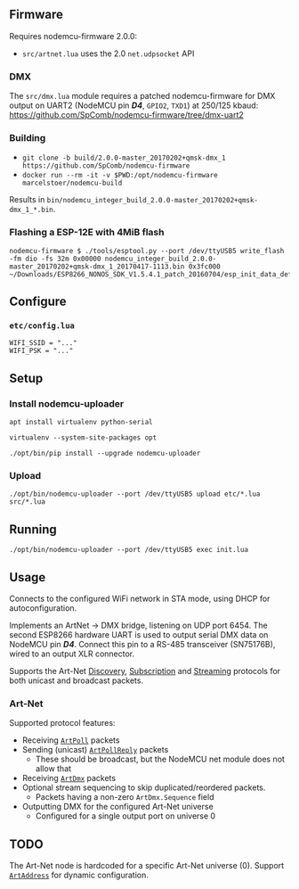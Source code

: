 
## Firmware

Requires nodemcu-firmware 2.0.0:

* `src/artnet.lua` uses the 2.0 `net.udpsocket` API

### DMX

The `src/dmx.lua` module requires a patched nodemcu-firmware for DMX output on UART2 (NodeMCU pin ***D4***, `GPIO2`, `TXD1`) at 250/125 kbaud: https://github.com/SpComb/nodemcu-firmware/tree/dmx-uart2

### Building

* `git clone -b build/2.0.0-master_20170202+qmsk-dmx_1 https://github.com/SpComb/nodemcu-firmware`
* `docker run --rm -it -v $PWD:/opt/nodemcu-firmware marcelstoer/nodemcu-build`

Results in `bin/nodemcu_integer_build_2.0.0-master_20170202+qmsk-dmx_1_*.bin`.

### Flashing a ESP-12E with 4MiB flash

    nodemcu-firmware $ ./tools/esptool.py --port /dev/ttyUSB5 write_flash -fm dio -fs 32m 0x00000 nodemcu_integer_build_2.0.0-master_20170202+qmsk-dmx_1_20170417-1113.bin 0x3fc000 ~/Downloads/ESP8266_NONOS_SDK_V1.5.4.1_patch_20160704/esp_init_data_default.bin

## Configure

### `etc/config.lua`

    WIFI_SSID = "..."
    WIFI_PSK = "..."

## Setup

### Install nodemcu-uploader
    apt install virtualenv python-serial

    virtualenv --system-site-packages opt

    ./opt/bin/pip install --upgrade nodemcu-uploader

### Upload

    ./opt/bin/nodemcu-uploader --port /dev/ttyUSB5 upload etc/*.lua src/*.lua

## Running

    ./opt/bin/nodemcu-uploader --port /dev/ttyUSB5 exec init.lua

## Usage

Connects to the configured WiFi network in STA mode, using DHCP for autoconfiguration.

Implements an ArtNet -> DMX bridge, listening on UDP port 6454.
The second ESP8266 hardware UART is used to output serial DMX data on NodeMCU pin ***D4***.
Connect this pin to a RS-485 transceiver (SN75176B), wired to an output XLR connector.

Supports the Art-Net [Discovery](http://art-net.org.uk/?page_id=454), [Subscription](http://art-net.org.uk/?page_id=649) and [Streaming](http://art-net.org.uk/?page_id=456) protocols for both unicast and broadcast packets.

### Art-Net

Supported protocol features:

* Receiving [`ArtPoll`](http://art-net.org.uk/?page_id=575) packets
* Sending (unicast) [`ArtPollReply`](http://art-net.org.uk/?page_id=575) packets
  * These should be broadcast, but the NodeMCU net module does not allow that
* Receiving [`ArtDmx`](http://art-net.org.uk/?page_id=675) packets
* Optional stream sequencing to skip duplicated/reordered packets.
  * Packets having a non-zero `ArtDmx.Sequence` field
* Outputting DMX for the configured Art-Net universe
  * Configured for a single output port on universe 0

## TODO

The Art-Net node is hardcoded for a specific Art-Net universe (0).
Support [`ArtAddress`](http://art-net.org.uk/?page_id=900) for dynamic configuration.
